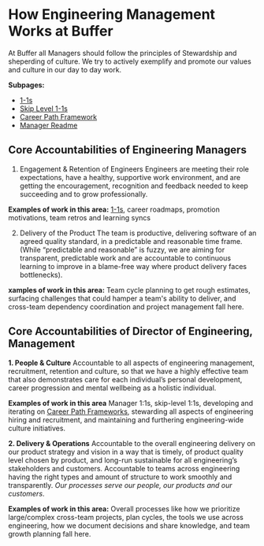 # How Engineering Management Works at Buffer
At Buffer all Managers should follow the principles of Stewardship and sheperding of culture. We try to actively exemplify and promote our values and culture in our day to day work.

**Subpages:**
- [1-1s](/engineering-management/one-on-ones.md)
- [Skip Level 1-1s](engineering-management/skip-levels.md)
- [Career Path Framework](/engineering-management/career-path-framework.md)
- [Manager Readme](/engineering-management/manager-readme.md)

## Core Accountabilities of Engineering Managers
1. Engagement & Retention of Engineers
Engineers are meeting their role expectations, have a healthy, supportive work environment, and are getting the encouragement, recognition and feedback needed to keep succeeding and to grow professionally.

**Examples of work in this area:**
[1-1s](/engineering-management/one-on-ones.md), career roadmaps, promotion motivations, team retros and learning syncs

2. Delivery of the Product
The team is productive, delivering software of an agreed quality standard, in a predictable and reasonable time frame.
(While “predictable and reasonable” is fuzzy, we are aiming for transparent, predictable work and are accountable to continuous learning to improve in a blame-free way where product delivery faces bottlenecks).

**xamples of work in this area:** 
Team cycle planning to get rough estimates, surfacing challenges that could hamper a team's ability to deliver, and cross-team dependency coordination and project management fall here.

## Core Accountabilities of Director of Engineering, Management
**1. People & Culture** 
Accountable to all aspects of engineering management, recruitment, retention and culture, so that we have a highly effective team that also demonstrates care for each individual’s personal development, career progression and mental wellbeing as a holistic individual.

**Examples of work in this area** 
Manager 1:1s, skip-level 1:1s, developing and iterating on [Career Path Frameworks](/engineering-management/career-path-framework.md), stewarding all aspects of engineering hiring and recruitment, and maintaining and furthering engineering-wide culture initiatives.

**2. Delivery & Operations**
Accountable to the overall engineering delivery on our product strategy and vision in a way that is timely, of product quality level chosen by product, and long-run sustainable for all engineering’s stakeholders and customers. Accountable to teams across engineering having the right types and amount of structure to work smoothly and transparently. _Our processes serve our people, our products and our customers_.

**Examples of work in this area:** 
Overall processes like how we prioritize large/complex cross-team projects, plan cycles, the tools we use across engineering, how we document decisions and share knowledge, and team growth planning fall here.

